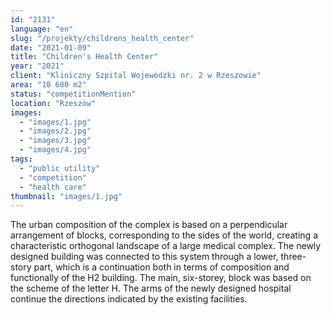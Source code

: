 ```yaml
---
id: "2131"
language: "en"
slug: "/projekty/childrens_health_center"
date: "2021-01-09"
title: "Children's Health Center"
year: "2021"
client: "Kliniczny Szpital Wojewódzki nr. 2 w Rzeszowie"
area: "10 600 m2"
status: "competitionMention"
location: "Rzeszów"
images:
  - "images/1.jpg"
  - "images/2.jpg"
  - "images/3.jpg"
  - "images/4.jpg"
tags:
  - "public utility"
  - "competition"
  - "health care"
thumbnail: "images/1.jpg"
---
```

The urban composition of the complex is based on a perpendicular arrangement of blocks, corresponding to the sides of the world, creating a characteristic orthogonal landscape of a large medical complex. The newly designed building was connected to this system through a lower, three-story part, which is a continuation both in terms of composition and functionally of the H2 building. The main, six-storey, block was based on the scheme of the letter H. The arms of the newly designed hospital continue the directions indicated by the existing facilities.

